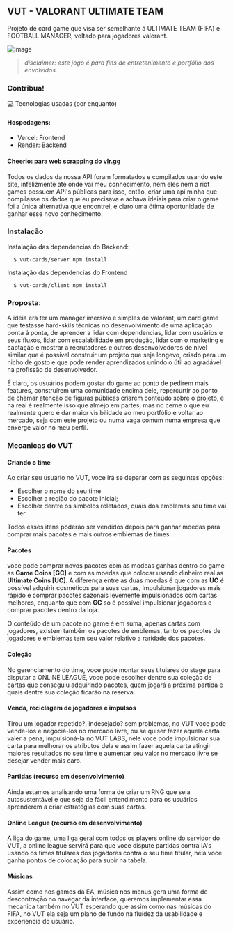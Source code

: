 ## VUT - VALORANT ULTIMATE TEAM

Projeto de card game que visa ser semelhante á ULTIMATE TEAM (FIFA) e FOOTBALL MANAGER, voltado para jogadores valorant.

![image]('shots/home-shot.png')

> _disclaimer: este jogo é para fins de entretenimento e portfólio dos envolvidos._

### Contribua!
💻 Tecnologias usadas (por enquanto)

#### Hospedagens:
- Vercel: Frontend
- Render: Backend
#### Cheerio: para web scrapping do [vlr.gg]()
Todos os dados da nossa API foram formatados e compilados usando este site, infelizmente até onde vai meu conhecimento, nem eles nem a riot games possuem API's públicas para isso, então, criar uma api minha que compilasse os dados que eu precisava e achava ideiais para criar o game foi a única alternativa que encontrei, e claro uma ótima oportunidade de ganhar esse novo conhecimento.

### Instalação

Instalação das dependencias do Backend:
```terminal
  $ vut-cards/server npm install
```
Instalação das dependencias do Frontend
```terminal
  $ vut-cards/client npm install
```

### Proposta:

A ideia era ter um manager imersivo e simples de valorant, um card game que testasse hard-skils técnicas no desenvolvimento de uma aplicação ponta á ponta, de aprender a lidar com dependencias, lidar com usuários e seus fluxos, lidar com escalabilidade em produção, lidar com o marketing e captação e mostrar a recrutadores e outros desenvolvedores de nível similar que é possível construir um projeto que seja longevo, criado para um nicho de gosto e que pode render aprendizados unindo o útil ao agradável na profissão de desenvolvedor.

É claro, os usuários podem gostar do game ao ponto de pedirem mais features, construírem uma comunidade encima dele, repercurtir ao ponto de chamar atenção de figuras públicas criarem conteúdo sobre o projeto, e na real é realmente isso que almejo em partes, mas no cerne o que eu realmente quero é dar maior visibilidade ao meu portfólio e voltar ao mercado, seja com este projeto ou numa vaga comum numa empresa que enxerge valor no meu perfil.

### Mecanicas do VUT

#### Criando o time
Ao criar seu usuário no VUT, voce irá se deparar com as seguintes opções:
-  Escolher o nome do seu time
-  Escolher a região do pacote inicial;
-  Escolher dentre os simbolos roletados, quais dos emblemas seu time vai ter

Todos esses itens poderão ser vendidos depois para ganhar moedas para comprar mais pacotes e mais outros emblemas de times.

#### Pacotes
voce pode comprar novos pacotes com as modeas ganhas dentro do game as **Game Coins [GC]** e com as moedas que colocar usando dinheiro real as **Ultimate Coins [UC]**. A diferença entre as duas moedas é que com as **UC** é possível adquirir cosméticos para suas cartas, impulsionar jogadores mais rápido e comprar pacotes sazonais levemente impulsionados com cartas melhores, enquanto que com **GC** só é possível impulsionar jogadores e comprar pacotes dentro da loja.

O conteúdo de um pacote no game é em suma, apenas cartas com jogadores, existem também os pacotes de emblemas, tanto os pacotes de jogadores e emblemas tem seu valor relativo a raridade dos pacotes.

#### Coleção
No gerenciamento do time, voce pode montar seus titulares do stage para disputar a ONLINE LEAGUE, voce pode escolher dentre sua coleção de cartas que conseguiu adquirindo pacotes, quem jogará a próxima partida e quais dentre sua coleção ficarão na reserva.

#### Venda, reciclagem de jogadores e impulsos
Tirou um jogador repetido?, indesejado? sem problemas, no VUT voce pode vende-los e negociá-los no mercado livre, ou se quiser fazer aquela carta valer a pena, impulsioná-la no VUT LABS, nele voce pode impulsionar sua carta para melhorar os atributos dela e assim fazer aquela carta atingir maiores resultados no seu time e aumentar seu valor no mercado livre se desejar  vender mais caro. 

#### Partidas (recurso em desenvolvimento)
Ainda estamos analisando uma forma de criar um RNG que seja autosustentável e que seja de fácil entendimento para os usuários aprenderem a criar estratégias com suas cartas.

#### Online League (recurso em desenvolvimento)
A liga do game, uma liga geral com todos os players online do servidor do VUT, a online league servirá para que voce dispute partidas contra IA's usando os times titulares dos jogadores contra o seu time titular, nela voce ganha pontos de colocação para subir na tabela.

#### Músicas
Assim como nos games da EA, música nos menus gera uma forma de descontração no navegar da interface, queremos implementar essa mecanica também no VUT esperando que assim como nas músicas do FIFA, no VUT ela seja um plano de fundo na fluídez da usabilidade e experiencia do usuário.
